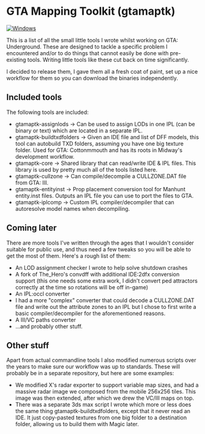 # GTA Mapping Toolkit (gtamaptk)
[![Windows](https://github.com/dkluin/gtamaptk/actions/workflows/build-windows.yml/badge.svg)](https://github.com/dkluin/gtamaptk/actions/workflows/build-windows.yml)

This is a list of all the small little tools I wrote whilst working on GTA: Underground.
These are designed to tackle a specific problem I encountered and/or to do things that cannot easily be done with pre-existing tools. Writing little tools like these cut back on time significantly.

I decided to release them, I gave them all a fresh coat of paint, set up a nice workflow for them so you can download the binaries independently.

## Included tools
The following tools are included:

- gtamaptk-assignlods -> Can be used to assign LODs in one IPL (can be binary or text) which are located in a separate IPL.
- gtamaptk-buildtxdfolders -> Given an IDE file and list of DFF models, this tool can autobuild TXD folders, assuming you have one big texture folder. Used for GTA: Cottonmmouth and has its roots in Midway's development workflow.
- gtamaptk-core -> Shared library that can read/write IDE & IPL files. This library is used by pretty much all of the tools listed here.
- gtamaptk-cullzone -> Can compile/decompile a CULLZONE.DAT file from GTA: III.
- gtamaptk-entityinst -> Prop placement conversion tool for Manhunt entity.inst files. Outputs an IPL file you can use to port the files to GTA.
- gtamaptk-iplcomp -> Custom IPL compiler/decompiler that can autoresolve model names when decompiling.

## Coming later
There are more tools I've written through the ages that I wouldn't consider suitable for public use, and thus need a few tweaks so you will be able to get the most of them. Here's a rough list of them:

- An LOD assignment checker I wrote to help solve shutdown crashes
- A fork of The_Hero's convdff with additional IDE:2dfx conversion support (this one needs some extra work, I didn't convert ped attractors correctly at the time so rotations will be off in-game)
- An IPL:occl converter
- I had a more "complex" converter that could decode a CULLZONE.DAT file and write out the attribute zones to an IPL but I chose to first write a basic compiler/decompiler for the aforementioned reasons. 
- A III/VC paths converter
- ...and probably other stuff.

## Other stuff
Apart from actual commandline tools I also modified numerous scripts over the years to make sure our workflow was up to standards. These will probably be in a separate repository, but here are some examples:

- We modified X's radar exporter to support variable map sizes, and had a massive radar image we composed from the mobile 256x256 tiles. This image was then extended, after which we drew the VC/III maps on top.
- There was a separate 3ds max script I wrote which more or less does the same thing gtamaptk-buildtxdfolders, except that it never read an IDE. It just copy-pasted textures from one big folder to a destination folder, allowing us to build them with Magic later.